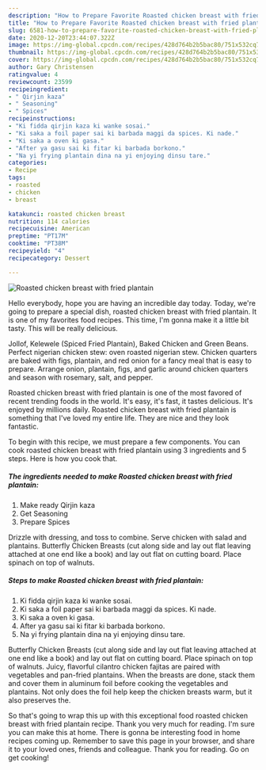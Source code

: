 ```yaml
---
description: "How to Prepare Favorite Roasted chicken breast with fried plantain"
title: "How to Prepare Favorite Roasted chicken breast with fried plantain"
slug: 6581-how-to-prepare-favorite-roasted-chicken-breast-with-fried-plantain
date: 2020-12-20T23:44:07.322Z
image: https://img-global.cpcdn.com/recipes/428d764b2b5bac80/751x532cq70/roasted-chicken-breast-with-fried-plantain-recipe-main-photo.jpg
thumbnail: https://img-global.cpcdn.com/recipes/428d764b2b5bac80/751x532cq70/roasted-chicken-breast-with-fried-plantain-recipe-main-photo.jpg
cover: https://img-global.cpcdn.com/recipes/428d764b2b5bac80/751x532cq70/roasted-chicken-breast-with-fried-plantain-recipe-main-photo.jpg
author: Gary Christensen
ratingvalue: 4
reviewcount: 23599
recipeingredient:
- " Qirjin kaza"
- " Seasoning"
- " Spices"
recipeinstructions:
- "Ki fidda qirjin kaza ki wanke sosai."
- "Ki saka a foil paper sai ki barbada maggi da spices. Ki nade."
- "Ki saka a oven ki gasa."
- "After ya gasu sai ki fitar ki barbada borkono."
- "Na yi frying plantain dina na yi enjoying dinsu tare."
categories:
- Recipe
tags:
- roasted
- chicken
- breast

katakunci: roasted chicken breast 
nutrition: 114 calories
recipecuisine: American
preptime: "PT17M"
cooktime: "PT38M"
recipeyield: "4"
recipecategory: Dessert

---
```



![Roasted chicken breast with fried plantain](https://img-global.cpcdn.com/recipes/428d764b2b5bac80/751x532cq70/roasted-chicken-breast-with-fried-plantain-recipe-main-photo.jpg)

Hello everybody, hope you are having an incredible day today. Today, we're going to prepare a special dish, roasted chicken breast with fried plantain. It is one of my favorites food recipes. This time, I'm gonna make it a little bit tasty. This will be really delicious.

Jollof, Kelewele (Spiced Fried Plantain), Baked Chicken and Green Beans. Perfect nigerian chicken stew: oven roasted nigerian stew. Chicken quarters are baked with figs, plantain, and red onion for a fancy meal that is easy to prepare. Arrange onion, plantain, figs, and garlic around chicken quarters and season with rosemary, salt, and pepper.

Roasted chicken breast with fried plantain is one of the most favored of recent trending foods in the world. It's easy, it's fast, it tastes delicious. It's enjoyed by millions daily. Roasted chicken breast with fried plantain is something that I've loved my entire life. They are nice and they look fantastic.


To begin with this recipe, we must prepare a few components. You can cook roasted chicken breast with fried plantain using 3 ingredients and 5 steps. Here is how you cook that.

<!--inarticleads1-->

##### The ingredients needed to make Roasted chicken breast with fried plantain:

1. Make ready  Qirjin kaza
1. Get  Seasoning
1. Prepare  Spices


Drizzle with dressing, and toss to combine. Serve chicken with salad and plantains. Butterfly Chicken Breasts (cut along side and lay out flat leaving attached at one end like a book) and lay out flat on cutting board. Place spinach on top of walnuts. 

<!--inarticleads2-->

##### Steps to make Roasted chicken breast with fried plantain:

1. Ki fidda qirjin kaza ki wanke sosai.
1. Ki saka a foil paper sai ki barbada maggi da spices. Ki nade.
1. Ki saka a oven ki gasa.
1. After ya gasu sai ki fitar ki barbada borkono.
1. Na yi frying plantain dina na yi enjoying dinsu tare.


Butterfly Chicken Breasts (cut along side and lay out flat leaving attached at one end like a book) and lay out flat on cutting board. Place spinach on top of walnuts. Juicy, flavorful cilantro chicken fajitas are paired with vegetables and pan-fried plantains. When the breasts are done, stack them and cover them in aluminum foil before cooking the vegetables and plantains. Not only does the foil help keep the chicken breasts warm, but it also preserves the. 

So that's going to wrap this up with this exceptional food roasted chicken breast with fried plantain recipe. Thank you very much for reading. I'm sure you can make this at home. There is gonna be interesting food in home recipes coming up. Remember to save this page in your browser, and share it to your loved ones, friends and colleague. Thank you for reading. Go on get cooking!
